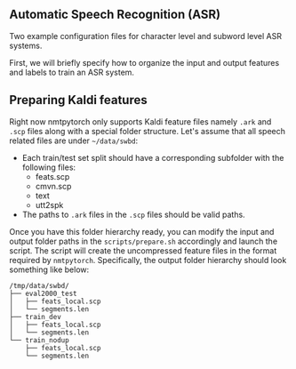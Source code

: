 Automatic Speech Recognition (ASR)
--

Two example configuration files for character level and subword level
ASR systems.

First, we will briefly specify how to organize the input and output
features and labels to train an ASR system.

## Preparing Kaldi features

Right now nmtpytorch only supports Kaldi feature files namely `.ark` and `.scp`
files along with a special folder structure. Let's assume that all speech related
files are under `~/data/swbd`:
  - Each train/test set split should have a corresponding subfolder with the following files:
    - feats.scp
    - cmvn.scp
    - text
    - utt2spk
  - The paths to `.ark` files in the `.scp` files should be valid paths.
  
Once you have this folder hierarchy ready, you can modify the input and output folder paths in the `scripts/prepare.sh` accordingly and launch the script. The script will create the uncompressed feature files in the format required by `nmtpytorch`. Specifically, the output folder hierarchy should look something like below:

```
/tmp/data/swbd/
├── eval2000_test
│   ├── feats_local.scp
│   └── segments.len
├── train_dev
│   ├── feats_local.scp
│   └── segments.len
└── train_nodup
    ├── feats_local.scp
    └── segments.len
```

